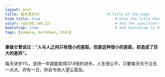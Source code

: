 ```yaml
---
layout: post
title: 每天进步1%                               # Title of the page
hide_title: true                                  # Hide the title when displaying the post, but shown in lists of posts
color: rgb(80,140,22)                             # Add the specified color as feature image, and change link colors in post
bootstrap: true                                   # Add bootstrap to the page
tags: [sample, markdown, html]
---
```


**拿破仑曾说过：“人与人之间只有很小的差距，但是这种很小的差距，却造成了巨大的差异”。**

<!-- START doctoc -->
<!-- END doctoc -->

每天进步1%，坚持一年就能取得37.8倍的进步。人生很公平，只要每天优于过去一点点，终有一日，你会令他人望尘莫及。
